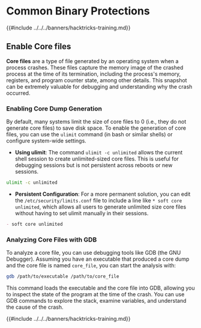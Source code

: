 # Common Binary Protections

{{#include ../../../banners/hacktricks-training.md}}

## Enable Core files

**Core files** are a type of file generated by an operating system when a process crashes. These files capture the memory image of the crashed process at the time of its termination, including the process's memory, registers, and program counter state, among other details. This snapshot can be extremely valuable for debugging and understanding why the crash occurred.

### **Enabling Core Dump Generation**

By default, many systems limit the size of core files to 0 (i.e., they do not generate core files) to save disk space. To enable the generation of core files, you can use the `ulimit` command (in bash or similar shells) or configure system-wide settings.

- **Using ulimit**: The command `ulimit -c unlimited` allows the current shell session to create unlimited-sized core files. This is useful for debugging sessions but is not persistent across reboots or new sessions.

```bash
ulimit -c unlimited
```

- **Persistent Configuration**: For a more permanent solution, you can edit the `/etc/security/limits.conf` file to include a line like `* soft core unlimited`, which allows all users to generate unlimited size core files without having to set ulimit manually in their sessions.

```markdown
- soft core unlimited
```

### **Analyzing Core Files with GDB**

To analyze a core file, you can use debugging tools like GDB (the GNU Debugger). Assuming you have an executable that produced a core dump and the core file is named `core_file`, you can start the analysis with:

```bash
gdb /path/to/executable /path/to/core_file
```

This command loads the executable and the core file into GDB, allowing you to inspect the state of the program at the time of the crash. You can use GDB commands to explore the stack, examine variables, and understand the cause of the crash.

{{#include ../../../banners/hacktricks-training.md}}



